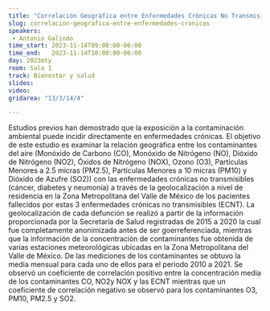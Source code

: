 ```yaml
---
title: "Correlación Geográfica entre Enfermedades Crónicas No Transmisibles y la contaminación atmosférica en el Valle de México"
slug: correlacion-geografica-entre-enfermedades-cronicas
speakers:
 - Antonio Galindo
time_start: 2023-11-14T09:00:00-06:00
time_end:   2023-11-14T10:00:00-06:00
day: 2023mty
room: Sala 1 
track: Bienestar y salud
slides: 
video: 
gridarea: "13/3/14/4"

---
```


Estudios previos han demostrado que la exposición a la contaminación ambiental puede incidir directamente en enfermedades crónicas. El objetivo de este estudio es examinar la relación geográfica entre los contaminantes del aire (Monóxido de Carbono (CO), Monóxido de Nitrógeno (NO), Dióxido de Nitrógeno (NO2), Óxidos de Nitrógeno (NOX),  Ozono (O3), Partículas Menores a 2.5 micras (PM2.5), Partículas Menores a 10 micras (PM10) y Dióxido de Azufre (SO2)) con las enfermedades crónicas no transmisibles (cáncer, diabetes y neumonía) a través de la geolocalización a nivel de residencia en la Zona Metropolitana del Valle de México de los pacientes fallecidos por estas 3 enfermedades crónicas no transmisibles (ECNT). La geolocalización de cada defunción se realizó a partir de la información proporcionada por la Secretaría de Salud registradas de 2015 a 2020 la cual fue completamente anonimizada antes de ser goerreferenciada, mientras que la información de la concentración de contaminantes fue obtenida de varias estaciones meteorológicas ubicadas en la Zona Metropolitana del Valle de México. De las mediciones de los contaminantes se obtuvo la media mensual para cada uno de ellos para el periodo 2010 a 2021. Se observó un coeficiente de correlación positivo entre la concentración media de los contaminantes CO, NO2y NOX y las ECNT mientras que un coeficiente de correlación negativo se observó para los contaminantes O3, PM10, PM2.5 y SO2.


